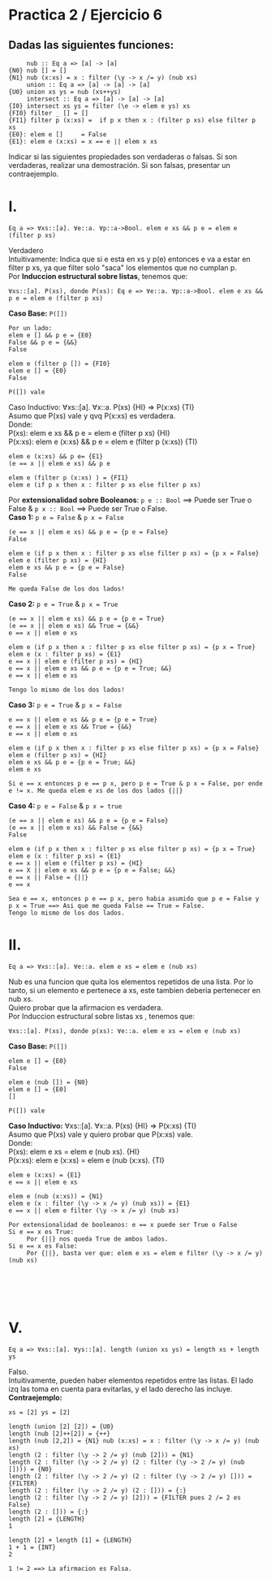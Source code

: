 # Practica 2 / Ejercicio 6
## Dadas las siguientes funciones:
```
     nub :: Eq a => [a] -> [a]
{N0} nub [] = []
{N1} nub (x:xs) = x : filter (\y -> x /= y) (nub xs)
     union :: Eq a => [a] -> [a] -> [a]
{U0} union xs ys = nub (xs++ys)
     intersect :: Eq a => [a] -> [a] -> [a]
{I0} intersect xs ys = filter (\e -> elem e ys) xs
{FI0} filter _ [] = []
{FI1} filter p (x:xs) =  if p x then x : (filter p xs) else filter p xs
{E0}: elem e []     = False
{E1}: elem e (x:xs) = x == e || elem x xs
```
Indicar si las siguientes propiedades son verdaderas o falsas. Si son verdaderas, realizar una demostración. Si son falsas, presentar un contraejemplo.

# I.  
```
Eq a => ∀xs::[a]. ∀e::a. ∀p::a->Bool. elem e xs && p e = elem e (filter p xs)
```
Verdadero  
Intuitivamente: Indica que si e esta en xs y p(e) entonces e va a estar en filter p xs, ya que filter solo "saca" los elementos que no cumplan p.  
Por **Induccion estructural sobre listas**, tenemos que:  

```
∀xs::[a]. P(xs), donde P(xs): Eq e => ∀e::a. ∀p::a->Bool. elem e xs && p e = elem e (filter p xs)
```
**Caso Base:** `P([])`
```
Por un lado:
elem e [] && p e = {E0}
False && p e = {&&}
False

elem e (filter p []) = {FI0}
elem e [] = {E0}
False

P([]) vale
```
Caso Inductivo: ∀xs::[a]. ∀x::a. P(xs) {HI} => P(x:xs) {TI}  
Asumo que P(xs) vale y qvq P(x:xs) es verdadera.  
Donde:  
P(xs): elem e xs && p e = elem e (filter p xs) {HI}  
P(x:xs): elem e (x:xs) && p e = elem e (filter p (x:xs)) {TI}  
```
elem e (x:xs) && p e= {E1}
(e == x || elem e xs) && p e

elem e (filter p (x:xs) ) = {FI1}
elem e (if p x then x : filter p xs else filter p xs)
```
Por **extensionalidad sobre Booleanos**: `p e :: Bool` ==> Puede ser True o False & `p x :: Bool` ==> Puede ser True o False.  
**Caso 1:** `p e = False` & `p x = False`
```
(e == x || elem e xs) && p e = {p e = False}
False

elem e (if p x then x : filter p xs else filter p xs) = {p x = False}
elem e (filter p xs) = {HI}
elem e xs && p e = {p e = False}
False

Me queda False de los dos lados!
```
**Caso 2:** `p e = True` & `p x = True`
```
(e == x || elem e xs) && p e = {p e = True}
(e == x || elem e xs) && True = {&&}
e == x || elem e xs

elem e (if p x then x : filter p xs else filter p xs) = {p x = True}
elem e (x : filter p xs) = {E1}
e == x || elem e (filter p xs) = {HI}
e == x || elem e xs && p e = {p e = True; &&}
e == x || elem e xs

Tengo lo mismo de los dos lados!
```
**Caso 3:** `p e = True` & `p x = False`
```
e == x || elem e xs && p e = {p e = True}
e == x || elem e xs && True = {&&}
e == x || elem e xs

elem e (if p x then x : filter p xs else filter p xs) = {p x = False}
elem e (filter p xs) = {HI}
elem e xs && p e = {p e = True; &&}
elem e xs

Si e == x entonces p e == p x, pero p e = True & p x = False, por ende e != x. Me queda elem e xs de los dos lados {||}
```
**Caso 4:** `p e = False` & `p x = true`
```
(e == x || elem e xs) && p e = {p e = False}
(e == x || elem e xs) && False = {&&}
False

elem e (if p x then x : filter p xs else filter p xs) = {p x = True}
elem e (x : filter p xs) = {E1}
e == x || elem e (filter p xs) = {HI}
e == X || elem e xs && p e = {p e = False; &&}
e == x || False = {||}
e == x

Sea e == x, entonces p e == p x, pero habia asumido que p e = False y p x = True ==> Asi que me queda False == True = False.
Tengo lo mismo de los dos lados.
```
# II.
```
Eq a => ∀xs::[a]. ∀e::a. elem e xs = elem e (nub xs)
```
Nub es una funcion que quita los elementos repetidos de una lista. Por lo tanto, si un elemento e pertenece a xs, este tambien deberia pertenecer en nub xs.  
Quiero probar que la afirmacion es verdadera.  
Por Induccion estructural sobre listas xs , tenemos que:
```
∀xs::[a]. P(xs), donde p(xs): ∀e::a. elem e xs = elem e (nub xs)
```
**Caso Base:** `P([])`
```
elem e [] = {E0}
False

elem e (nub []) = {N0}
elem e [] = {E0]
[]

P([]) vale
```
**Caso Inductivo:** ∀xs::[a]. ∀x::a. P(xs) {HI} => P(x:xs) {TI}  
Asumo que P(xs) vale y quiero probar que P(x:xs) vale.  
Donde:  
P(xs): elem e xs = elem e (nub xs). {HI}  
P(x:xs): elem e (x:xs) = elem e (nub (x:xs). {TI}
```
elem e (x:xs) = {E1}
e == x || elem e xs

elem e (nub (x:xs)) = {N1}
elem e (x : filter (\y -> x /= y) (nub xs)) = {E1}
e == x || elem e filter (\y -> x /= y) (nub xs)

Por extensionalidad de booleanos: e == x puede ser True o False
Si e == x es True:
     Por {||} nos queda True de ambos lados.
Si e == x es False:
     Por {||}, basta ver que: elem e xs = elem e filter (\y -> x /= y) (nub xs)


          

     
```

# V.  
```
Eq a => ∀xs::[a]. ∀ys::[a]. length (union xs ys) = length xs + length ys
```
Falso.  
Intuitivamente, pueden haber elementos repetidos entre las listas. El lado izq las toma en cuenta para evitarlas, y el lado derecho las incluye.
**Contraejemplo:**
```
xs = [2] ys = [2]

length (union [2] [2]) = {U0}
length (nub [2]++[2]) = {++}
length (nub [2,2]) = {N1} nub (x:xs) = x : filter (\y -> x /= y) (nub xs)
length (2 : filter (\y -> 2 /= y) (nub [2])) = {N1}
length (2 : filter (\y -> 2 /= y) (2 : filter (\y -> 2 /= y) (nub []))) = {N0}
length (2 : filter (\y -> 2 /= y) (2 : filter (\y -> 2 /= y) [])) = {FILTER}
length (2 : filter (\y -> 2 /= y) (2 : [])) = {:}
length (2 : filter (\y -> 2 /= y) [2])) = {FILTER pues 2 /= 2 es False}
length (2 : [])) = {:}
length [2] = {LENGTH}
1

length [2] + length [1] = {LENGTH}
1 + 1 = {INT}
2

1 != 2 ==> La afirmacion es Falsa.
```
